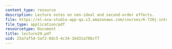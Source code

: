 ```yaml
---
content_type: resource
description: Lecture notes on non-ideal and second-order effects.
file: https://ol-ocw-studio-app-qa.s3.amazonaws.com/courses/6-720j-integrated-microelectronic-devices-spring-2007/25a7af5d5af20dc54c3416d31a78bcf7_lecture29.pdf
file_type: application/pdf
resourcetype: Document
title: lecture29.pdf
uid: 25a7af5d-5af2-0dc5-4c34-16d31a78bcf7
---
```

